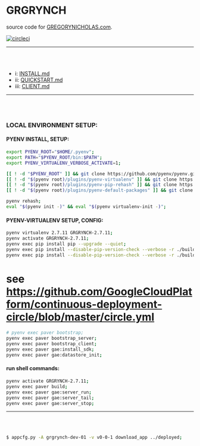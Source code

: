 GRGRYNCH
========

source code for [GREGORYNICHOLAS.com](http://gregorynicholas.com).

[![circleci](https://circleci.com/gh/gregorynicholas/grgrynch.svg?style=svg)](https://circleci.com/gh/gregorynicholas/grgrynch)


-----
<br>
<br>


* i: [INSTALL.md](docs/INSTALL.md)
* ii: [QUICKSTART.md](docs/QUICKSTART.md)
* iii: [CLIENT.md](docs/CLIENT.md)


-----
<br>
<br>


### LOCAL ENVIRONMENT SETUP:


#### PYENV INSTALL, SETUP:

```sh
export PYENV_ROOT="$HOME/.pyenv";
export PATH="$PYENV_ROOT/bin:$PATH";
export PYENV_VIRTUALENV_VERBOSE_ACTIVATE=1;

[[ ! -d "$PYENV_ROOT" ]] && git clone https://github.com/pyenv/pyenv.git "$PYENV_ROOT";
[[ ! -d "$(pyenv root)/plugins/pyenv-virtualenv" ]] && git clone https://github.com/pyenv/pyenv-virtualenv.git $(pyenv root)/plugins/pyenv-virtualenv;
[[ ! -d "$(pyenv root)/plugins/pyenv-pip-rehash" ]] && git clone https://github.com/yyuu/pyenv-pip-rehash.git $(pyenv root)/plugins/pyenv-pip-rehash;
[[ ! -d "$(pyenv root)/plugins/pyenv-default-packages" ]] && git clone https://github.com/jawshooah/pyenv-default-packages.git $(pyenv root)/plugins/pyenv-default-packages;

pyenv rehash;
eval "$(pyenv init -)" && eval "$(pyenv virtualenv-init -)";

```

#### PYENV-VIRTUALENV SETUP, CONFIG:

```sh
pyenv virtualenv 2.7.11 GRGRYNCH-2.7.11;
pyenv activate GRGRYNCH-2.7.11;
pyenv exec pip install pip --upgrade --quiet;
pyenv exec pip install --disable-pip-version-check --verbose -r ./build/pip-paver-deps.txt;
pyenv exec pip install --disable-pip-version-check --verbose -r ./build/pip-paver.txt;
```

# see https://github.com/GoogleCloudPlatform/continuous-deployment-circle/blob/master/circle.yml

```sh
# pyenv exec paver bootstrap;
pyenv exec paver bootstrap_server;
pyenv exec paver bootstrap_client;
pyenv exec paver gae:install_sdk;
pyenv exec paver gae:datastore_init;
```


#### run shell commands:

```sh
pyenv activate GRGRYNCH-2.7.11;
pyenv exec paver build;
pyenv exec paver gae:server_run;
pyenv exec paver gae:server_tail;
pyenv exec paver gae:server_stop;
```


-----
<br>
<br>


```sh
$ appcfg.py -A grgrynch-dev-01 -v v0-0-1 download_app ../deployed;
```
